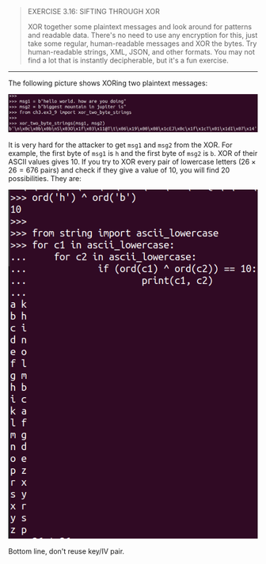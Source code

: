 > EXERCISE 3.16: SIFTING THROUGH XOR 
> 
> XOR together some plaintext messages and look around for patterns and readable data. 
> There's no need to use any encryption for this, just take some regular, human-readable
> messages and XOR the bytes. Try human-readable strings, XML, JSON, and other formats. You 
> may not find a lot that is instantly decipherable, but it's a fun exercise. 

--------------------------------

The following picture shows XORing two plaintext messages: 

<img src="ex3_16_fig1.png">

It is very hard for the attacker to get `msg1` and `msg2` from the 
XOR. For example, the first byte of `msg1` is `h` and the first byte 
of `msg2` is `b`. XOR of their ASCII values gives 10. If you try to XOR 
every pair of lowercase letters ($26 \times 26 = 676$ pairs) and check if 
they give a value of 10, you will find 20 possibilities. They are: 

<img src="ex3_16_fig2.png">

Bottom line, don't reuse key/IV pair. 